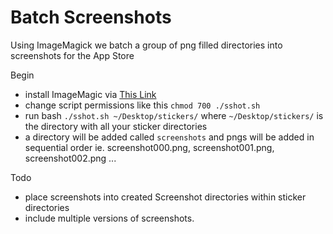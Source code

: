 Batch Screenshots
=====================

Using ImageMagick we batch a group of png filled directories into screenshots for the App Store

Begin
- install ImageMagic via [This Link](http://www.gctv.ne.jp/~yokota/magick/#mem1)
- change script permissions like this `chmod 700 ./sshot.sh`
- run bash `./sshot.sh ~/Desktop/stickers/` where `~/Desktop/stickers/` is the directory with all your sticker directories
- a directory will be added called `screenshots` and pngs will be added in sequential order ie. screenshot000.png, screenshot001.png, screenshot002.png ...

Todo
- place screenshots into created Screenshot directories within sticker directories
- include multiple versions of screenshots.

